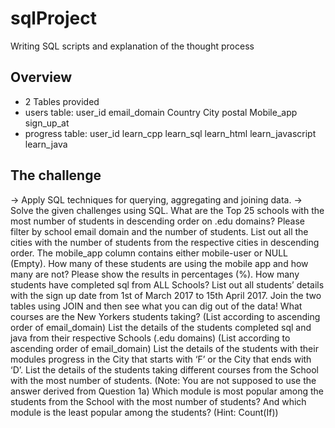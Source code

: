 # sqlProject
Writing SQL scripts and explanation of the thought process

## Overview
- 2 Tables provided
- users table: user_id email_domain Country City postal Mobile_app sign_up_at
- progress table: user_id learn_cpp learn_sql learn_html learn_javascript learn_java

## The challenge
-> Apply SQL techniques for querying, aggregating and joining data.
-> Solve the given challenges using SQL.
  What are the Top 25 schools with the most number of students in descending order on .edu domains?
  Please filter by school email domain and the number of students.
  List out all the cities with the number of students from the respective cities in descending order.
  The mobile_app column contains either mobile-user or NULL (Empty). How many of these students are using the mobile app and how many are not? Please show the results in percentages (%).
  How many students have completed sql from ALL Schools?
  List out all students’ details with the sign up date from 1st of March 2017 to 15th April 2017.
  Join the two tables using JOIN and then see what you can dig out of the data! What courses are the New Yorkers students taking? (List according to ascending order of email_domain)
  List the details of the students completed sql and java from their respective Schools (.edu domains) (List according to ascending order of email_domain)
  List the details of the students with their modules progress in the City that starts with ‘F’ or the City that ends with ‘D’.
  List the details of the students taking different courses from the School with the most number of students. (Note: You are not supposed to use the answer derived from Question 1a)
  Which module is most popular among the students from the School with the most number of students? And which module is the least popular among the students? (Hint: Count(If))
  
